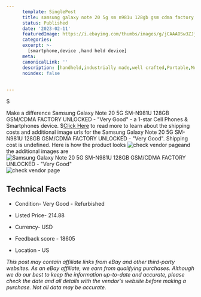 ```yaml
---
      template: SinglePost
      title: samsung galaxy note 20 5g sm n981u 128gb gsm cdma factory unlocked very good 
      status: Published
      date: '2023-02-11'
      featuredImage: https://i.ebayimg.com/thumbs/images/g/jCAAAOSw3ZJjc~2J/s-l225.jpg
      categories: 
      excerpt: >-
        [smartphone,device ,hand held device]
      meta:
      canonicalLink: ''
      description: [handheld,industrially made,well crafted,Portable,Mobile,Compact,Convenient,Lightweight,Maneuverable,Man-portable,Miniature,Carriable,Hand-held,Light,Holdable,Transportable,Mobile device,Pocket-sized,On-the-go,Wireless,Cordless,Compact size,Convenient size, smartphone,device ,hand held device]
      noindex: false
      
        
---
```

$

Make a difference Samsung Galaxy Note 20 5G SM-N981U 128GB GSM/CDMA FACTORY UNLOCKED - "Very Good" - a 1-star Cell Phones & Smartphones device.
$[Click Here](https://www.ebay.com/itm/295341369132?hash=item44c3b7a72c%3Ag%3AjCAAAOSw3ZJjc%7E2J&mkevt=1&mkcid=1&mkrid=711-53200-19255-0&campid=%253CePNCampaignId%253E&customid=%253CreferenceId%253E&toolid=10049) to read more to learn about the shipping costs and additional image urls for the Samsung Galaxy Note 20 5G SM-N981U 128GB GSM/CDMA FACTORY UNLOCKED - "Very Good". Shipping cost is undefined. Here is how the product looks ![check vendor page](https://i.ebayimg.com/thumbs/images/g/jCAAAOSw3ZJjc~2J/s-l225.jpg)and the additional images are![Samsung Galaxy Note 20 5G SM-N981U 128GB GSM/CDMA FACTORY UNLOCKED - "Very Good"](https://i.ebayimg.com/images/g/jCAAAOSw3ZJjc~2J/s-l1600.jpg)![check vendor page](https://origin-galleryplus.ebayimg.com/ws/web/295341369132_2_0_1/225x225.jpg,https://origin-galleryplus.ebayimg.com/ws/web/295341369132_3_0_1/225x225.jpg,https://origin-galleryplus.ebayimg.com/ws/web/295341369132_4_0_1/225x225.jpg,https://origin-galleryplus.ebayimg.com/ws/web/295341369132_5_0_1/225x225.jpg,https://origin-galleryplus.ebayimg.com/ws/web/295341369132_6_0_1/225x225.jpg,https://origin-galleryplus.ebayimg.com/ws/web/295341369132_7_0_1/225x225.jpg)



 ## Technical Facts 



     
      

 - Condition- Very Good - Refurbished 


      

 - Listed Price- 214.88 


      

 - Currency- USD 


      

 - Feedback score - 18605 


      

 - Location - US 


      
      

 *_This post may contain affiliate links from eBay and other third-party websites. As an eBay affiliate, we earn from qualifying purchases. Although we do our best to keep the information up-to-date and accurate, please check the date and all details with the vendor's website before making a purchase. Not all data may be accurate._*






